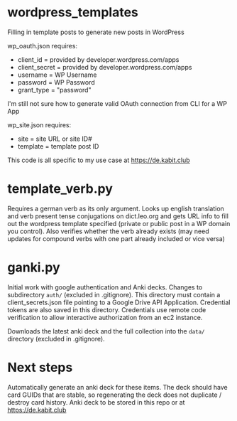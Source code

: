 # wordpress_templates
Filling in template posts to generate new posts in WordPress

wp_oauth.json requires:
* client_id = provided by developer.wordpress.com/apps
* client_secret = provided by developer.wordpress.com/apps
* username = WP Username
* password = WP Password
* grant_type = "password"

I'm still not sure how to generate valid OAuth connection from CLI for a WP App

wp_site.json requires:
* site = site URL or site ID#
* template = template post ID

This code is all specific to my use case at https://de.kabit.club

# template_verb.py

Requires a german verb as its only argument. Looks up english translation and verb present tense conjugations on dict.leo.org and gets URL info to fill out the wordpress template specified (private or public post in a WP domain you control). Also verifies whether the verb already exists (may need updates for compound verbs with one part already included or vice versa)

# ganki.py

Initial work with google authentication and Anki decks. Changes to subdirectory `auth/` (excluded in .gitignore). This directory must contain a client_secrets.json file pointing to a Google Drive API Application. Credential tokens are also saved in this directory. Credentials use remote code verification to allow interactive authorization from an ec2 instance.

Downloads the latest anki deck and the full collection into the `data/` directory (excluded in .gitignore).

# Next steps

Automatically generate an anki deck for these items. The deck should have card GUIDs that are stable, so regenerating the deck does not duplicate / destroy card history. Anki deck to be stored in this repo or at https://de.kabit.club
